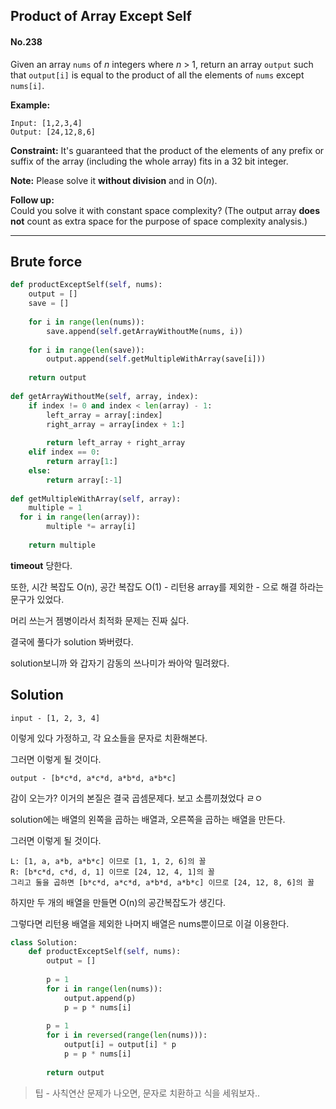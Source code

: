 ## Product of Array Except Self
#### No.238

Given an array `nums` of _n_ integers where _n_ > 1, return an array `output` such that `output[i]` is equal to the product of all the elements of `nums` except `nums[i]`.

**Example:**

```
Input: [1,2,3,4]
Output: [24,12,8,6]
```

**Constraint:** It's guaranteed that the product of the elements of any prefix or suffix of the array (including the whole array) fits in a 32 bit integer.

**Note:** Please solve it  **without division**  and in O(_n_).

**Follow up:**  
Could you solve it with constant space complexity? (The output array  **does not**  count as extra space for the purpose of space complexity analysis.)

---

## Brute force
``` python
def productExceptSelf(self, nums):  
    output = []  
    save = []  
  
    for i in range(len(nums)):  
        save.append(self.getArrayWithoutMe(nums, i))  
  
    for i in range(len(save)):  
        output.append(self.getMultipleWithArray(save[i]))  
  
    return output  
  
def getArrayWithoutMe(self, array, index):  
    if index != 0 and index < len(array) - 1:  
        left_array = array[:index]  
        right_array = array[index + 1:]  
  
        return left_array + right_array  
    elif index == 0:  
        return array[1:]  
    else:  
        return array[:-1]  
  
def getMultipleWithArray(self, array):  
    multiple = 1  
  for i in range(len(array)):  
        multiple *= array[i]  
  
    return multiple
```

**timeout** 당한다.

또한, 시간 복잡도 O(n), 공간 복잡도 O(1) - 리턴용 array를 제외한 - 으로 해결 하라는 문구가 있었다.

머리 쓰는거 젬병이라서 최적화 문제는 진짜 싫다.

결국에 풀다가 solution 봐버렸다.

solution보니까 와 갑자기 감동의 쓰나미가 쏴아악 밀려왔다.

## Solution
	input - [1, 2, 3, 4]
이렇게 있다 가정하고, 각 요소들을 문자로 치환해본다.

그러면 이렇게 될 것이다.

	output - [b*c*d, a*c*d, a*b*d, a*b*c]

감이 오는가?
이거의 본질은 결국 곱셈문제다. 보고 소름끼쳤었다 ㄹㅇ

solution에는 배열의 왼쪽을 곱하는 배열과, 오른쪽을 곱하는 배열을 만든다.

그러면 이렇게 될 것이다.
```
L: [1, a, a*b, a*b*c] 이므로 [1, 1, 2, 6]의 꼴
R: [b*c*d, c*d, d, 1] 이므로 [24, 12, 4, 1]의 꼴
그리고 둘을 곱하면 [b*c*d, a*c*d, a*b*d, a*b*c] 이므로 [24, 12, 8, 6]의 꼴
```

하지만 두 개의 배열을 만들면 O(n)의 공간복잡도가 생긴다.

그렇다면 리턴용 배열을 제외한 나머지 배열은 nums뿐이므로 이걸 이용한다.

``` python
class Solution:  
    def productExceptSelf(self, nums):  
		output = []  
  
        p = 1  
		for i in range(len(nums)):  
            output.append(p)  
            p = p * nums[i]  
  
        p = 1  
		for i in reversed(range(len(nums))):  
            output[i] = output[i] * p  
            p = p * nums[i]  
  
        return output
```

> 팁 - 사칙연산 문제가 나오면, 문자로 치환하고 식을 세워보자..